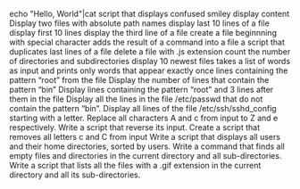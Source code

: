echo "Hello, World"|cat 
script that displays confused smiley
display content
Display two files with absolute path names
display last 10 lines of a file
display first 10 lines
display the third line of a file
create a file beginnning with special character
adds the result of a command into a file
a script that duplicates last lines of a file
delete a file with .js extension
count the number of directories and subdirectories
display 10 newest files
 takes a list of words as input and prints only words that appear exactly once
lines containing the pattern “root” from the file
Display the number of lines that contain the pattern “bin”
Display lines containing the pattern “root” and 3 lines after them in the file
Display all the lines in the file /etc/passwd that do not contain the pattern “bin”.
Display all lines of the file /etc/ssh/sshd_config starting with a letter.
Replace all characters A and c from input to Z and e respectively.
Write a script that reverse its input.
Create a script that removes all letters c and C from input
Write a script that displays all users and their home directories, sorted by users.
Write a command that finds all empty files and directories in the current directory and all sub-directories.
Write a script that lists all the files with a .gif extension in the current directory and all its sub-directories.
